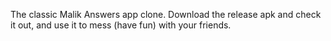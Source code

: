The classic Malik Answers app clone.
Download the release apk and check it out, and use it to mess (have fun) with your friends.
